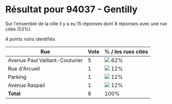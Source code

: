 # Résultat pour 94037 - Gentilly

Sur l'ensemble de la ville il y a eu 15 réponses dont 8 réponses avec une rue citée (53%)

4 points noirs identifiés

| Rue | Vote | % / les rues cités|
|-----|------|-------------------|
| Avenue Paul Vaillant-Couturier | 5 | <img src="../../img/bar_62.gif" />&nbsp;62%|
| Rue d'Arcueil | 1 | <img src="../../img/bar_12.gif" />&nbsp;12%|
| Parking | 1 | <img src="../../img/bar_12.gif" />&nbsp;12%|
| Avenue Raspail | 1 | <img src="../../img/bar_12.gif" />&nbsp;12%|
| **Total** | 8 | 100%|
